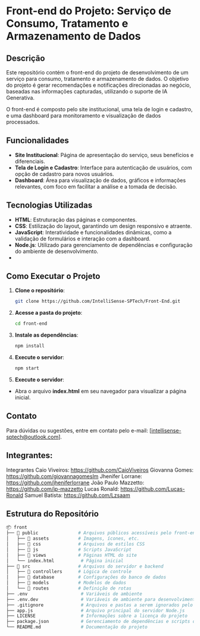 # Front-end do Projeto: Serviço de Consumo, Tratamento e Armazenamento de Dados

## Descrição
Este repositório contém o front-end do projeto de desenvolvimento de um serviço para consumo, tratamento e armazenamento de dados. O objetivo do projeto é gerar recomendações e notificações direcionadas ao negócio, baseadas nas informações capturadas, utilizando o suporte de IA Generativa.

O front-end é composto pelo site institucional, uma tela de login e cadastro, e uma dashboard para monitoramento e visualização de dados processados.

## Funcionalidades
- **Site Institucional**: Página de apresentação do serviço, seus benefícios e diferenciais.
- **Tela de Login e Cadastro**: Interface para autenticação de usuários, com opção de cadastro para novos usuários.
- **Dashboard**: Área para visualização de dados, gráficos e informações relevantes, com foco em facilitar a análise e a tomada de decisão.

## Tecnologias Utilizadas
- **HTML**: Estruturação das páginas e componentes.
- **CSS**: Estilização do layout, garantindo um design responsivo e atraente.
- **JavaScript**: Interatividade e funcionalidades dinâmicas, como a validação de formulários e interação com a dashboard.
- **Node.js**: Utilizado para gerenciamento de dependências e configuração do ambiente de desenvolvimento.
- 
## Como Executar o Projeto
1. **Clone o repositório**:
   ```bash
   git clone https://github.com/IntelliSense-SPTech/Front-End.git
2. **Acesse a pasta do projeto**:
   ```bash
   cd front-end
3. **Instale as dependências**:
   ```bash
   npm install
4. **Execute o servidor**:
   ```bash
   npm start
4. **Execute o servidor**:
- Abra o arquivo **index.html** em seu navegador para visualizar a página inicial.

## Contato
Para dúvidas ou sugestões, entre em contato pelo e-mail: [intellisense-sptech@outlook.com].

## Integrantes:
Integrantes
Caio Viveiros: https://github.com/CaioViveiros
Giovanna Gomes: https://github.com/giovannagomeslm
Jhenifer Lorrane: https://github.com/jheniferlorrane
João Paulo Mazzetto: https://github.com/jp-mazzetto
Lucas Ronald: https://github.com/Lucas-Ronald
Samuel Batista: https://github.com/Lzsaam

## Estrutura do Repositório
```bash
📦 front
├── 📁 public               # Arquivos públicos acessíveis pelo front-end
│   ├── 📁 assets           # Imagens, ícones, etc.
│   ├── 📁 css              # Arquivos de estilos CSS
│   ├── 📁 js               # Scripts JavaScript
│   ├── 📁 views            # Páginas HTML do site
│   └── index.html          # Página inicial
├── 📁 src                  # Arquivos do servidor e backend
│   ├── 📁 controllers      # Lógica de controle
│   ├── 📁 database         # Configurações do banco de dados
│   ├── 📁 models           # Modelos de dados
│   └── 📁 routes           # Definição de rotas
├── .env                    # Variáveis de ambiente
├── .env.dev                # Variáveis de ambiente para desenvolvimento
├── .gitignore              # Arquivos e pastas a serem ignorados pelo Git
├── app.js                  # Arquivo principal do servidor Node.js
├── LICENSE                 # Informações sobre a licença do projeto
├── package.json            # Gerenciamento de dependências e scripts do Node.js
└── README.md               # Documentação do projeto
